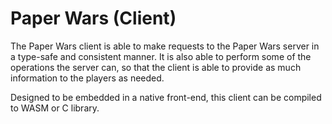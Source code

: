 # Paper Wars (Client)

The Paper Wars client is able to make requests to the Paper Wars server in a type-safe and
consistent manner. It is also able to perform some of the operations the server can, so that the
client is able to provide as much information to the players as needed.

Designed to be embedded in a native front-end, this client can be compiled to WASM or C library.
